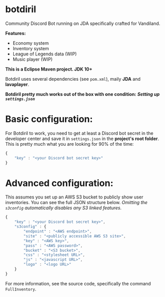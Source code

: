 # botdiril
Community Discord Bot running on JDA specifically crafted for Vandiland.

**Features:**
* Economy system
* Inventory system
* League of Legends data (WIP)
* Music player (WIP)

**This is a Eclipse Maven project. JDK 10+**

Botdiril uses several dependencies (see ``pom.xml``), maily **JDA** and **lavaplayer**.

**Botdiril pretty much works out of the box with one condition:**
***Setting up ``settings.json``***

# Basic configuration:
For Botdiril to work, you need to get at least a Discord bot secret in the developer center and save it in ``settings.json`` in the **project's root folder**.
This is pretty much what you are looking for 90% of the time:
```js
{
    "key" : "<your Discord bot secret key>"
}
```

# Advanced configuration:
This assumes you set up an AWS S3 bucket to publicly show user inventories.
You can see the full JSON structure below.
*Omitting the ``s3config`` automatically disables any S3 linked features.*
```js
{
    "key" : "<your Discord bot secret key>",
    "s3config" : {
        "endpoint" : "<AWS endpoint>",
        "site" : "<publicly accessible AWS S3 site>",
        "key" : "<AWS key>",
        "pass" : "<AWS password>",
        "bucket" : "<S3 bucket>",
        "css" : "<stylesheet URL>",
        "js" : "<javascript URL>",
        "logo" : "<logo URL>"
    }
}
```
For more information, see the source code, specifically the command ``FullInventory``.
